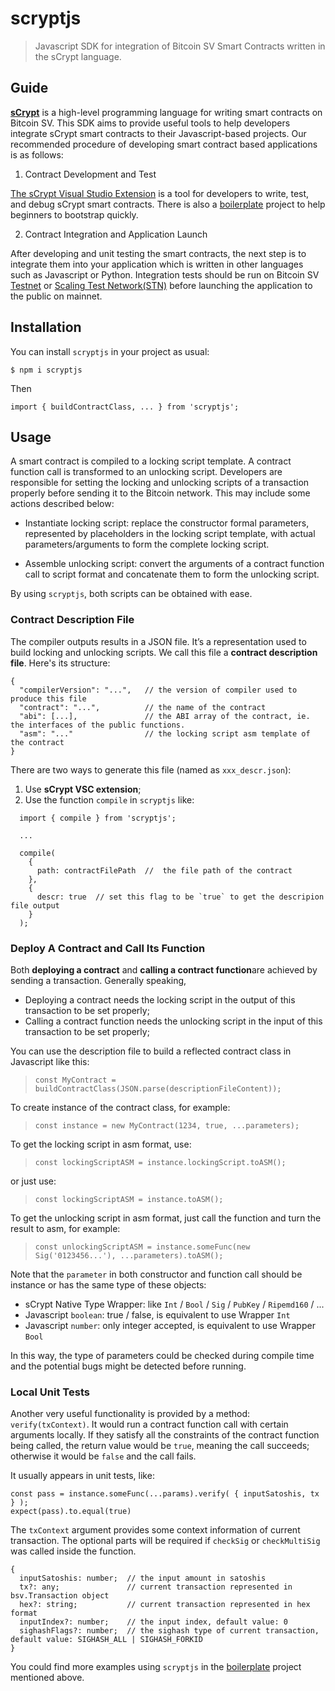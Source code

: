 # scryptjs

> Javascript SDK for integration of Bitcoin SV Smart Contracts written in the sCrypt language.

## Guide

[**sCrypt**](https://scryptdoc.readthedocs.io) is a high-level programming language for writing smart contracts on Bitcoin SV. This SDK aims to provide useful tools to help developers integrate sCrypt smart contracts to their Javascript-based projects. Our recommended procedure of developing smart contract based applications is as follows:

1. Contract Development and Test

[The sCrypt Visual Studio Extension](https://marketplace.visualstudio.com/items?itemName=bsv-scrypt.sCrypt) is a tool for developers to write, test, and debug sCrypt smart contracts. There is also a [boilerplate](https://github.com/scrypt-sv/boilerplate) project to help beginners to bootstrap quickly.

2. Contract Integration and Application Launch

After developing and unit testing the smart contracts, the next step is to integrate them into your application which is written in other languages such as Javascript or Python. Integration tests should be run on Bitcoin SV [Testnet](https://test.whatsonchain.com/) or [Scaling Test Network(STN)](https://bitcoinscaling.io/) before launching the application to the public on mainnet.

## Installation

You can install `scryptjs` in your project as usual:

```
$ npm i scryptjs
```

Then

```
import { buildContractClass, ... } from 'scryptjs';
```

## Usage

A smart contract is compiled to a locking script template. A contract function call is transformed to an unlocking script. Developers are responsible for setting the locking and unlocking scripts of a transaction properly before sending it to the Bitcoin network. This may include some actions described below:

* Instantiate locking script: replace the constructor formal parameters, represented by placeholders in the locking script template, with actual parameters/arguments to form the complete locking script.

* Assemble unlocking script: convert the arguments of a contract function call to script format and concatenate them to form the unlocking script.

By using `scryptjs`, both scripts can be obtained with ease.

### Contract Description File

The compiler outputs results in a JSON file. It’s a representation used to build locking and unlocking scripts. We call this file a **contract description file**. Here's its structure:

```
{
  "compilerVersion": "...",   // the version of compiler used to produce this file
  "contract": "...",          // the name of the contract
  "abi": [...],               // the ABI array of the contract, ie. the interfaces of the public functions.
  "asm": "..."                // the locking script asm template of the contract
}
```

There are two ways to generate this file (named as `xxx_descr.json`):

1. Use **sCrypt VSC extension**;
2. Use the function `compile` in `scryptjs` like:

> 
```
  import { compile } from 'scryptjs';
  
  ...
  
  compile( 
    { 
      path: contractFilePath  //  the file path of the contract
    }, 
    {
      descr: true  // set this flag to be `true` to get the descripion file output
    }
  );
```

### Deploy A Contract and Call Its Function

Both **deploying a contract** and **calling a contract function**are achieved by sending a transaction. Generally speaking,

* Deploying a contract needs the locking script in the output of this transaction to be set properly;
* Calling a contract function needs the unlocking script in the input of this transaction to be set properly;

You can use the description file to build a reflected contract class in Javascript like this:

> `const MyContract = buildContractClass(JSON.parse(descriptionFileContent));`

To create instance of the contract class, for example:

> `const instance = new MyContract(1234, true, ...parameters);`

To get the locking script in asm format, use:

> `const lockingScriptASM = instance.lockingScript.toASM();`

or just use:

> `const lockingScriptASM = instance.toASM();`

To get the unlocking script in asm format, just call the function and turn the result to asm, for example:

> `const unlockingScriptASM = instance.someFunc(new Sig('0123456...'), ...parameters).toASM();`

Note that the `parameter` in both constructor and function call should be instance or has the same type of these objects:

* sCrypt Native Type Wrapper: like `Int` / `Bool` / `Sig` / `PubKey` / `Ripemd160` / ...
* Javascript `boolean`: true / false, is equivalent to use Wrapper `Int`
* Javascript `number`: only integer accepted, is equivalent to use Wrapper `Bool`

In this way, the type of parameters could be checked during compile time and the potential bugs might be detected before running.
### Local Unit Tests

Another very useful functionality is provided by a method: `verify(txContext)`. It would run a contract function call with certain arguments locally. If they satisfy all the constraints of the contract function being called, the return value would be `true`, meaning the call succeeds; otherwise it would be `false` and the call fails.

It usually appears in unit tests, like:

```
const pass = instance.someFunc(...params).verify( { inputSatoshis, tx } );
expect(pass).to.equal(true)
```

The `txContext` argument provides some context information of current transaction. The optional parts will be required if `checkSig` or `checkMultiSig` was called inside the function.

```
{
  inputSatoshis: number;  // the input amount in satoshis
  tx?: any;               // current transaction represented in bsv.Transaction object
  hex?: string;           // current transaction represented in hex format
  inputIndex?: number;    // the input index, default value: 0
  sighashFlags?: number;  // the sighash type of current transaction, default value: SIGHASH_ALL | SIGHASH_FORKID
}
```

You could find more examples using `scryptjs` in the [boilerplate](https://github.com/scrypt-sv/boilerplate) project mentioned above.

